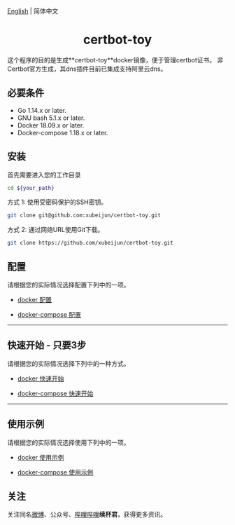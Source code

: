 [English](README.md) | 简体中文


<h1 align="center">certbot-toy</h1>
这个程序的目的是生成**certbot-toy**docker镜像，便于管理certbot证书。
非Certbot官方生成，其dns插件目前已集成支持阿里云dns。

## 必要条件

- Go 1.14.x or later.
- GNU bash 5.1.x or later.
- Docker 18.09.x or later.
- Docker-compose 1.18.x or later.

## 安装

首先需要进入您的工作目录
```sh
cd ${your_path}
```

方式 1: 使用受密码保护的SSH密钥。
```sh
git clone git@github.com:xubeijun/certbot-toy.git
```

方式 2: 通过网络URL使用Git下载。
```sh
git clone https://github.com/xubeijun/certbot-toy.git
```

## 配置

请根据您的实际情况选择配置下列中的一项。

- [docker 配置](./docs/config/docker-zh-Hans-CN.md)

- [docker-compose 配置](./docs/config/docker-compose-zh-Hans-CN.md)

 ---

## 快速开始 - 只要3步

请根据您的实际情况选择下列中的一种方式。

- [docker 快速开始](./docs/quick/docker-zh-Hans-CN.md)

- [docker-compose 快速开始](./docs/quick/docker-compose-zh-Hans-CN.md)

---


## 使用示例

请根据您的实际情况选择使用下列中的一项。

- [docker 使用示例](./docs/usage/docker-zh-Hans-CN.md)

- [docker-compose 使用示例](./docs/usage/docker-compose-zh-Hans-CN.md)


## 关注
关注同名[微博](https://weibo.com/xubeijun)、公众号、[哔哩哔哩](https://space.bilibili.com/490987374/)**续杯君**，获得更多资讯。
